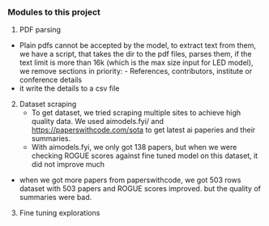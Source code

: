 ### Modules to this project

1. PDF parsing
  - Plain pdfs cannot be accepted by the model, to extract text from them, we have a script, that takes the dir to the pdf files, parses them, if the text limit is more than 16k (which is the max size input for LED model), we remove sections in priority: 
         - References, contributors, institute or conference details
  - it write the details to a csv file

2. Dataset scraping
   - To get dataset, we tried scraping multiple sites to achieve high quality data. We used aimodels.fyi/ and https://paperswithcode.com/sota to get latest ai paperies and their summaries. 
   - With aimodels.fyi, we only got 138 papers, but when we were checking ROGUE scores against fine tuned model on this dataset, it did not improve much
  - when we got more papers from paperswithcode, we got 503 rows dataset with 503 papers and ROGUE scores improved. but the quality of summaries were bad. 

3. Fine tuning explorations


